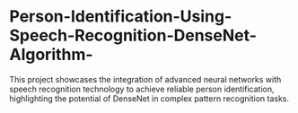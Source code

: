 # Person-Identification-Using-Speech-Recognition-DenseNet-Algorithm-
This project showcases the integration of advanced neural networks with speech recognition technology to achieve reliable person identification, highlighting the potential of DenseNet in complex pattern recognition tasks.
